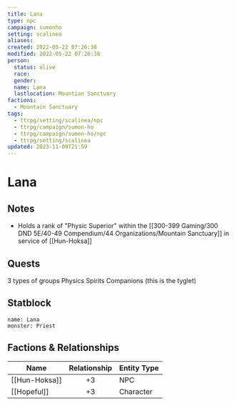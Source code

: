 ```yaml
---
title: Lana
type: npc
campaign: sumonho
setting: scalinea
aliases: 
created: 2022-05-22 07:26:38
modified: 2022-05-22 07:26:38
person:
  status: alive
  race: 
  gender: 
  name: Lana
  lastlocation: Mountian Sanctuary
factions:
  - Mountain Sanctuary
tags:
  - ttrpg/setting/scalinea/npc
  - ttrpg/campaign/sumon-ho
  - ttrpg/campaign/sumon-ho/npc
  - ttrpg/setting/scalinea
updated: 2023-11-09T21:59
---
```


# Lana

## Notes

- Holds a rank of "Physic Superior" within the [[300-399 Gaming/300 DND 5E/40-49 Compendium/44 Organizations/Mountain Sanctuary]] in service of [[Hun-Hoksa]]

## Quests

3 types of groups
Physics
Spirits
Companions (this is the tyglet)


## Statblock

```statblock
name: Lana
monster: Priest
```


## Factions & Relationships
| Name          | Relationship | Entity Type |
| ------------- |:------------:| ----------- |
| [[Hun-Hoksa]] |      +3      | NPC         |
| [[Hopeful]]   |      +3      | Character            |
